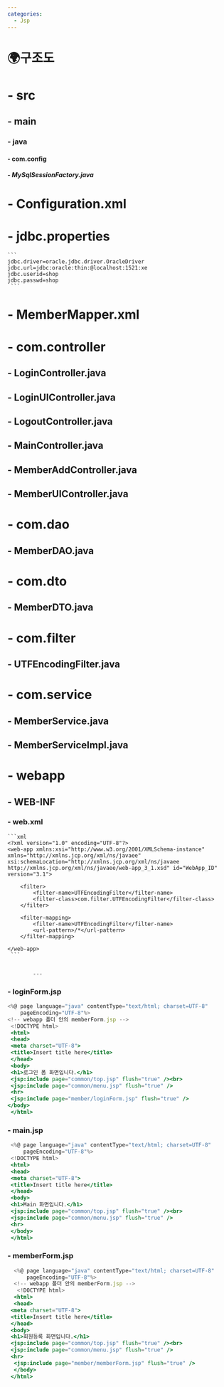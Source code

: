 ```yaml
---
categories:
  - Jsp
---
```


# 🌍구조도
# - src
##    - main
###        - java
####            - com.config
#####                - MySqlSessionFactory.java

<script src="https://gist.github.com/jellycodes/6f62d8f629fc420d6d3268bc27f9cc1d.js"></script>
                    
# - Configuration.xml
                    
<script src="https://gist.github.com/jellycodes/7953fef4d082c93f666311684752476f.js"></script>
                    
# - jdbc.properties
                    
    ```
    jdbc.driver=oracle.jdbc.driver.OracleDriver
    jdbc.url=jdbc:oracle:thin:@localhost:1521:xe
    jdbc.userid=shop
    jdbc.passwd=shop
     ```
                    
# - MemberMapper.xml
                    
<script src="https://gist.github.com/jellycodes/7d546c2ce637813b907b7a52a78c09ab.js"></script>
                    
# - com.controller
## - LoginController.java
                    
<script src="https://gist.github.com/jellycodes/fa40dcaeee0533677df9130c5219fe6d.js"></script>
                    
## - LoginUIController.java
                    
<script src="https://gist.github.com/jellycodes/ec396b2ab058682afd11a184d891a87d.js"></script>
                    
## - LogoutController.java
                    
<script src="https://gist.github.com/jellycodes/a9e366c436297947c94e37b614636042.js"></script>
                    
## - MainController.java
                    
<script src="https://gist.github.com/jellycodes/726a03ffe3f351a7034f193adbccde5a.js"></script>
                    
## - MemberAddController.java
                    
<script src="https://gist.github.com/jellycodes/b2e3103088aa3df8298305d97d1c34be.js"></script>
                    
## - MemberUIController.java
                    
<script src="https://gist.github.com/jellycodes/84764d9fb92eaedc690793d81515460c.js"></script>    
                    
# - com.dao
##     - MemberDAO.java
                    
<script src="https://gist.github.com/jellycodes/8b51ce96289ed9610f256d0fcad01a03.js"></script>
                    
# - com.dto
##      - MemberDTO.java
                    
<script src="https://gist.github.com/jellycodes/0ef4719298daffde3234594ddac667c7.js"></script>
                    
# - com.filter
##      - UTFEncodingFilter.java
                    
<script src="https://gist.github.com/jellycodes/2d3d762224a28712ab6f2921e4319822.js"></script>    
                    
# - com.service
##     - MemberService.java
                    
<script src="https://gist.github.com/jellycodes/4ee5a6e598301ac672ca32689fdccf4c.js"></script>    
                    
## - MemberServiceImpl.java
                    
<script src="https://gist.github.com/jellycodes/32df6fc7532b587d10421b90a80b60e2.js"></script>    
                    
# - webapp
##      - WEB-INF
###           - web.xml
                    
    ```xml
    <?xml version="1.0" encoding="UTF-8"?>
    <web-app xmlns:xsi="http://www.w3.org/2001/XMLSchema-instance" xmlns="http://xmlns.jcp.org/xml/ns/javaee" xsi:schemaLocation="http://xmlns.jcp.org/xml/ns/javaee http://xmlns.jcp.org/xml/ns/javaee/web-app_3_1.xsd" id="WebApp_ID" version="3.1">
        
        <filter>
        	<filter-name>UTFEncodingFilter</filter-name>
        	<filter-class>com.filter.UTFEncodingFilter</filter-class>	
        </filter>
                    	
        <filter-mapping>
        	<filter-name>UTFEncodingFilter</filter-name>
        	<url-pattern>/*</url-pattern>
        </filter-mapping>
     	
    </web-app>
     ```
                    
            
            ---
            
### - loginForm.jsp
                
```jsx
<%@ page language="java" contentType="text/html; charset=UTF-8"
    pageEncoding="UTF-8"%>
<!-- webapp 폴더 안의 memberForm.jsp -->
 <!DOCTYPE html>
 <html>
 <head>
 <meta charset="UTF-8">
 <title>Insert title here</title>
 </head>
 <body>
 <h1>로그인 폼 화면입니다.</h1>
 <jsp:include page="common/top.jsp" flush="true" /><br>
 <jsp:include page="common/menu.jsp" flush="true" />
 <hr>
 <jsp:include page="member/loginForm.jsp" flush="true" />
</body>
 </html>
 ```
                
### - main.jsp
                
```jsx
 <%@ page language="java" contentType="text/html; charset=UTF-8"
     pageEncoding="UTF-8"%>
 <!DOCTYPE html>
 <html>
 <head>
 <meta charset="UTF-8">
 <title>Insert title here</title>
 </head>
 <body>
 <h1>Main 화면입니다.</h1>
 <jsp:include page="common/top.jsp" flush="true" /><br>
 <jsp:include page="common/menu.jsp" flush="true" />
 <hr>
 </body>
 </html>
 ```
                
### - memberForm.jsp
                
```jsx
  <%@ page language="java" contentType="text/html; charset=UTF-8"
      pageEncoding="UTF-8"%>
  <!-- webapp 폴더 안의 memberForm.jsp -->
   <!DOCTYPE html>
  <html>
  <head>
 <meta charset="UTF-8">
 <title>Insert title here</title>
 </head>
 <body>
 <h1>회원등록 화면입니다.</h1>
 <jsp:include page="common/top.jsp" flush="true" /><br>
 <jsp:include page="common/menu.jsp" flush="true" />
 <hr>
  <jsp:include page="member/memberForm.jsp" flush="true" />
  </body>
 </html>
```
